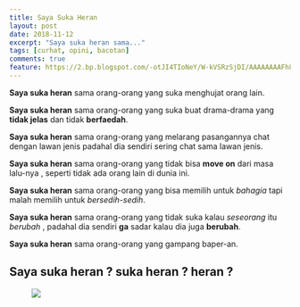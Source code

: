```yaml
---
title: Saya Suka Heran
layout: post
date: 2018-11-12
excerpt: "Saya suka heran sama..."
tags: [curhat, opini, bacotan]
comments: true
feature: https://2.bp.blogspot.com/-otJI4TIoNeY/W-kVSRzSjDI/AAAAAAAAFh8/zamPxPnL_Jgo3c4YOpKJ9TjCpgMNRtb8QCLcBGAs/s1600/nncy.gif
---
```


**Saya suka heran** sama orang-orang yang suka menghujat orang lain.

**Saya suka heran** sama orang-orang yang suka buat drama-drama yang **tidak jelas** dan tidak **berfaedah**.

**Saya suka heran** sama orang-orang yang melarang pasangannya chat dengan lawan jenis padahal dia sendiri sering chat sama lawan jenis.

**Saya suka heran** sama orang-orang yang tidak bisa **move on** dari masa lalu-nya , seperti tidak ada orang lain di dunia ini.

**Saya suka heran** sama orang-orang yang bisa memilih untuk *bahagia* tapi malah memilih untuk *bersedih-sedih*.

**Saya suka heran** sama orang-orang yang tidak suka kalau *seseorang* itu *berubah* , padahal dia sendiri **ga** sadar kalau dia juga **berubah**.

**Saya suka heran** sama orang-orang yang gampang baper-an.

## Saya suka heran ? suka heran ? heran ?
<figure>
	<a href="https://4.bp.blogspot.com/-sqCB2sMzDWU/W-jKuQPlwYI/AAAAAAAAFhw/Lm1U4oYeNs8YCKyEJ9Exf9R0cwNEWkrVwCLcBGAs/s1600/mmldgif.gif"><img src="https://4.bp.blogspot.com/-sqCB2sMzDWU/W-jKuQPlwYI/AAAAAAAAFhw/Lm1U4oYeNs8YCKyEJ9Exf9R0cwNEWkrVwCLcBGAs/s1600/mmldgif.gif"></a>
</figure>